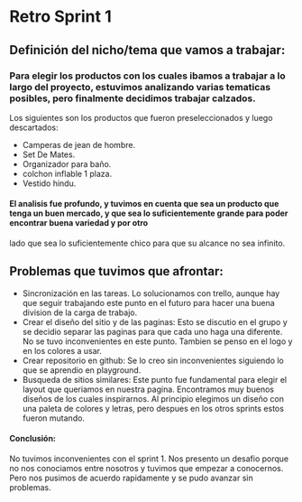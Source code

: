
# Retro Sprint 1

## Definición del nicho/tema que vamos a trabajar:

### Para elegir los productos con los cuales ibamos a trabajar a lo largo del proyecto, estuvimos analizando varias tematicas posibles, pero finalmente decidimos trabajar calzados.
Los siguientes son los productos que fueron preseleccionados y luego descartados: 
*   Camperas de jean de hombre.
*   Set De Mates.
*   Organizador para baño.
*   colchon inflable 1 plaza.
*   Vestido hindu.


#### El analisis fue profundo, y tuvimos en cuenta que sea un producto que tenga un buen mercado, y que sea lo suficientemente grande para poder encontrar buena variedad y por otro 
lado que sea lo suficientemente chico para que su alcance no sea infinito. 

## Problemas que tuvimos que afrontar:
*   Sincronización en las tareas. Lo solucionamos con trello, aunque hay que seguir trabajando este punto en el futuro para hacer una buena division de la carga de trabajo. 
*   Crear el diseño del sitio y de las paginas: Esto se discutio en el grupo y se decidio separar las paginas para que cada uno haga una diferente. No se tuvo inconvenientes en este
punto. Tambien se penso en el logo y en los colores a usar. 
*   Crear repositorio en github: Se lo creo sin inconvenientes siguiendo lo que se aprendio en playground.
*   Busqueda de sitios similares: Este punto fue fundamental para elegir el layout que queriamos en nuestra pagina. Encontramos muy buenos diseños de los cuales inspirarnos. 
Al principio elegimos un diseño con una paleta de colores y letras, pero despues en los otros sprints estos fueron mutando. 

#### Conclusión: 

No tuvimos inconvenientes con el sprint 1. Nos presento un desafio porque no nos conociamos entre nosotros y tuvimos que empezar a conocernos. Pero nos pusimos de acuerdo rapidamente y se
pudo avanzar sin problemas. 
